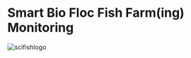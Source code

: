 # Smart Bio Floc Fish Farm(ing) Monitoring

![scifishlogo](https://user-images.githubusercontent.com/60545262/159186601-11668225-70a1-45eb-b567-937ed98a9585.png)
